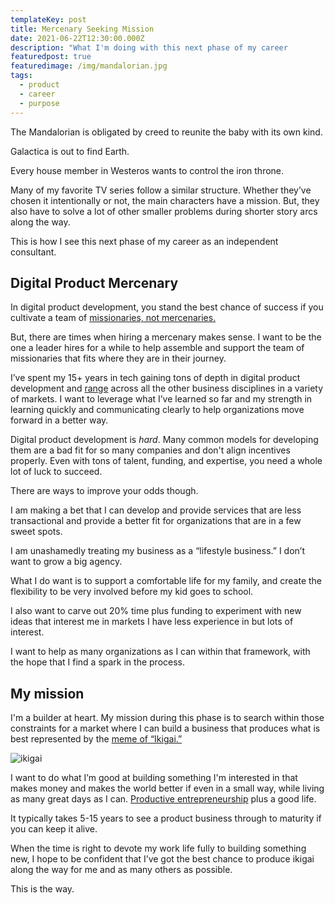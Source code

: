 ```yaml
---
templateKey: post
title: Mercenary Seeking Mission
date: 2021-06-22T12:30:00.000Z
description: "What I'm doing with this next phase of my career          "
featuredpost: true
featuredimage: /img/mandalorian.jpg
tags:
  - product
  - career
  - purpose
---
```

The Mandalorian is obligated by creed to reunite the baby with its own kind.

Galactica is out to find Earth.

Every house member in Westeros wants to control the iron throne.

Many of my favorite TV series follow a similar structure. Whether they’ve chosen it intentionally or not, the main characters have a mission. But, they also have to solve a lot of other smaller problems during shorter story arcs along the way.

This is how I see this next phase of my career as an independent consultant.

## Digital Product Mercenary

In digital product development, you stand the best chance of success if you cultivate a team of [missionaries, not mercenaries.](https://svpg.com/missionaries-vs-mercenaries/)

But, there are times when hiring a mercenary makes sense. I want to be the one a leader hires for a while to help assemble and support the team of missionaries that fits where they are in their journey.

I’ve spent my 15+ years in tech gaining tons of depth in digital product development and [range](https://www.amazon.com/Range-Generalists-Triumph-Specialized-World/dp/0735214484) across all the other business disciplines in a variety of markets. I want to leverage what I’ve learned so far and my strength in learning quickly and communicating clearly to help organizations move forward in a better way.

Digital product development is *hard*. Many common models for developing them are a bad fit for so many companies and don't align incentives properly. Even with tons of talent, funding, and expertise, you need a whole lot of luck to succeed.

There are ways to improve your odds though.

I am making a bet that I can develop and provide services that are less transactional and provide a better fit for organizations that are in a few sweet spots.

I am unashamedly treating my business as a “lifestyle business.” I don’t want to grow a big agency.

What I do want is to support a comfortable life for my family, and create the flexibility to be very involved before my kid goes to school.

I also want to carve out 20% time plus funding to experiment with new ideas that interest me in markets I have less experience in but lots of interest.

I want to help as many organizations as I can within that framework, with the hope that I find a spark in the process.

## My mission

I'm a builder at heart. My mission during this phase is to search within those constraints for a market where I can build a business that produces what is best represented by the [meme of “Ikigai.”](https://theviewinside.me/what-is-your-ikigai/)

![ikigai](/img/ikigai.png "Ikigai")

I want to do what I’m good at building something I'm interested in that makes money and makes the world better if even in a small way, while living as many great days as I can. [Productive entrepreneurship](https://hbr.org/2017/06/is-america-encouraging-the-wrong-kind-of-entrepreneurship) plus a good life.

It typically takes 5-15 years to see a product business through to maturity if you can keep it alive.

When the time is right to devote my work life fully to building something new, I hope to be confident that I’ve got the best chance to produce ikigai along the way for me and as many others as possible.

This is the way.